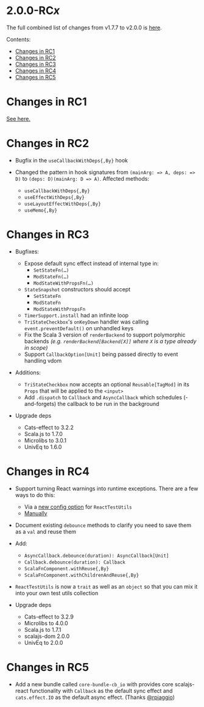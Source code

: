 # 2.0.0-RC*x*

The full combined list of changes from v1.7.7 to v2.0.0 is [here](./2.0.0.md).

Contents:
- [Changes in RC1](#changes-in-rc1)
- [Changes in RC2](#changes-in-rc2)
- [Changes in RC3](#changes-in-rc3)
- [Changes in RC4](#changes-in-rc4)
- [Changes in RC5](#changes-in-rc5)


# Changes in RC1

[See here.](https://github.com/japgolly/scalajs-react/blob/v2.0.0-RC1/doc/changelog/2.0.0.md)

# Changes in RC2

* Bugfix in the `useCallbackWithDeps{,By}` hook

* Changed the pattern in hook signatures from `(mainArg: => A, deps: => D)` to `(deps: D)(mainArg: D => A)`.
  Affected methods:
  * `useCallbackWithDeps{,By}`
  * `useEffectWithDeps{,By}`
  * `useLayoutEffectWithDeps{,By}`
  * `useMemo{,By}`

# Changes in RC3

* Bugfixes:
  * Expose default sync effect instead of internal type in:
    * `SetStateFn(…)`
    * `ModStateFn(…)`
    * `ModStateWithPropsFn(…)`
  * `StateSnapshot` constructors should accept
    * `SetStateFn`
    * `ModStateFn`
    * `ModStateWithPropsFn`
  * `TimerSupport.install` had an infinite loop
  * `TriStateCheckbox`'s `onKeyDown` handler was calling `event.preventDefault()` on unhandled keys
  * Fix the Scala 3 version of `renderBackend` to support polymorphic backends
    *(e.g. `renderBackend[Backend[X]]` where `X` is a type already in scope)*
  * Support `CallbackOption[Unit]` being passed directly to event handling vdom

* Additions:
  * `TriStateCheckbox` now accepts an optional `Reusable[TagMod]` in its `Props` that will be applied to the `<input>`
  * Add `.dispatch` to `Callback` and `AsyncCallback` which schedules (-and-forgets) the callback to be run in the background

* Upgrade deps
  * Cats-effect to 3.2.2
  * Scala.js to 1.7.0
  * Microlibs to 3.0.1
  * UnivEq to 1.6.0

# Changes in RC4

* Support turning React warnings into runtime exceptions. There are a few ways to do this:
  * Via a [new config option](../CONFIG.md#testwarningsreact) for `ReactTestUtils`
  * [Manually](../TESTING.md#fatal-react-warnings)

* Document existing `debounce` methods to clarify you need to save them as a `val` and reuse them

* Add:
  * `AsyncCallback.debounce(duration): AsyncCallback[Unit]`
  * `Callback.debounce(duration): Callback`
  * `ScalaFnComponent.withReuse{,By}`
  * `ScalaFnComponent.withChildrenAndReuse{,By}`

* `ReactTestUtils` is now a `trait` as well as an `object` so that you can mix it into your own test utils collection

* Upgrade deps
  * Cats-effect to 3.2.9
  * Microlibs to 4.0.0
  * Scala.js to 1.7.1
  * scalajs-dom 2.0.0
  * UnivEq to 2.0.0

# Changes in RC5

* Add a new bundle called `core-bundle-cb_io` with provides core scalajs-react functionality with `Callback` as the default sync effect and `cats.effect.IO` as the default async effect. (Thanks [@rpiaggio](https://github.com/rpiaggio))
